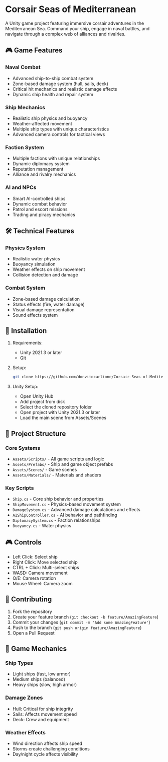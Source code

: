 # Corsair Seas of Mediterranean

A Unity game project featuring immersive corsair adventures in the Mediterranean Sea. Command your ship, engage in naval battles, and navigate through a complex web of alliances and rivalries.

## 🎮 Game Features

### Naval Combat
- Advanced ship-to-ship combat system
- Zone-based damage system (hull, sails, deck)
- Critical hit mechanics and realistic damage effects
- Dynamic ship health and repair system

### Ship Mechanics
- Realistic ship physics and buoyancy
- Weather-affected movement
- Multiple ship types with unique characteristics
- Advanced camera controls for tactical views

### Faction System
- Multiple factions with unique relationships
- Dynamic diplomacy system
- Reputation management
- Alliance and rivalry mechanics

### AI and NPCs
- Smart AI-controlled ships
- Dynamic combat behavior
- Patrol and escort missions
- Trading and piracy mechanics

## 🛠️ Technical Features

### Physics System
- Realistic water physics
- Buoyancy simulation
- Weather effects on ship movement
- Collision detection and damage

### Combat System
- Zone-based damage calculation
- Status effects (fire, water damage)
- Visual damage representation
- Sound effects system

## 🔧 Installation

1. Requirements:
   - Unity 2021.3 or later
   - Git

2. Setup:
   ```bash
   git clone https://github.com/donvitocarlione/Corsair-Seas-of-Mediterranian.git
   ```

3. Unity Setup:
   - Open Unity Hub
   - Add project from disk
   - Select the cloned repository folder
   - Open project with Unity 2021.3 or later
   - Load the main scene from Assets/Scenes

## 📁 Project Structure

### Core Systems
- `Assets/Scripts/` - All game scripts and logic
- `Assets/Prefabs/` - Ship and game object prefabs
- `Assets/Scenes/` - Game scenes
- `Assets/Materials/` - Materials and shaders

### Key Scripts
- `Ship.cs` - Core ship behavior and properties
- `ShipMovement.cs` - Physics-based movement system
- `DamageSystem.cs` - Advanced damage calculations and effects
- `AIShipController.cs` - AI behavior and pathfinding
- `DiplomacySystem.cs` - Faction relationships
- `Buoyancy.cs` - Water physics

## 🎮 Controls

- Left Click: Select ship
- Right Click: Move selected ship
- CTRL + Click: Multi-select ships
- WASD: Camera movement
- Q/E: Camera rotation
- Mouse Wheel: Camera zoom

## 🤝 Contributing

1. Fork the repository
2. Create your feature branch (`git checkout -b feature/AmazingFeature`)
3. Commit your changes (`git commit -m 'Add some AmazingFeature'`)
4. Push to the branch (`git push origin feature/AmazingFeature`)
5. Open a Pull Request

## 🌊 Game Mechanics

### Ship Types
- Light ships (fast, low armor)
- Medium ships (balanced)
- Heavy ships (slow, high armor)

### Damage Zones
- Hull: Critical for ship integrity
- Sails: Affects movement speed
- Deck: Crew and equipment

### Weather Effects
- Wind direction affects ship speed
- Storms create challenging conditions
- Day/night cycle affects visibility
